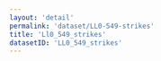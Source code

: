 ```yaml
---
layout: 'detail'
permalink: 'dataset/LL0-549-strikes'
title: 'Ll0_549_strikes'
datasetID: 'LL0_549_strikes'
---
```

